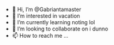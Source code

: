 - 👋 Hi, I’m @Gabriantamaster
- 👀 I’m interested in vacation
- 🌱 I’m currently learning noting lol
- 💞️ I’m looking to collaborate on i dunno
- 📫 How to reach me ...

<!---
Gabriantamaster/Gabriantamaster is a ✨ special ✨ repository because its `README.md` (this file) appears on your GitHub profile.
You can click the Preview link to take a look at your changes.
--->
